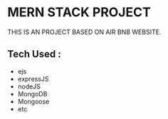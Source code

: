 # MERN STACK PROJECT
THIS IS AN PROJECT BASED ON AIR BNB WEBSITE.
## Tech Used : 
- ejs
- expressJS
- nodeJS
- MongoDB
- Mongoose
- etc

